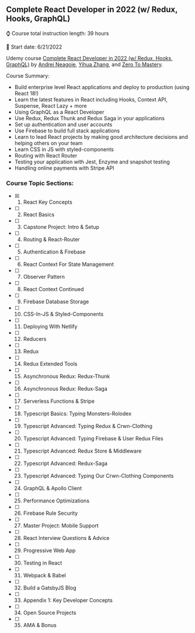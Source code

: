 ## Complete React Developer in 2022 (w/ Redux, Hooks, GraphQL)

:watch: Course total instruction length: 39 hours

:round_pushpin: Start date: 6/21/2022

<!-- :tada: Completion date: TBD -->

Udemy course [Complete React Developer in 2022 (w/ Redux, Hooks, GraphQL)](https://www.udemy.com/share/101WH43@XoiBBVZqLEMoox8WVdxyarfyhuVRMl09Y9E6VAzwhCt0RyRxDaXWBvVi__niXh8SLw==/) by [Andrei Neagoie](https://www.udemy.com/user/andrei-neagoie/), [Yihua Zhang](https://www.udemy.com/user/yihua-zhang-5/), and [Zero To Mastery](https://www.udemy.com/user/zero-to-mastery-2/).

Course Summary:

- Build enterprise level React applications and deploy to production (using React 18!)
- Learn the latest features in React including Hooks, Context API, Suspense, React Lazy + more
- Using GraphQL as a React Developer
- Use Redux, Redux Thunk and Redux Saga in your applications
- Set up authentication and user accounts
- Use Firebase to build full stack applications
- Learn to lead React projects by making good architecture decisions and helping others on your team
- Learn CSS in JS with styled-components
- Routing with React Router
- Testing your application with Jest, Enzyme and snapshot testing
- Handling online payments with Stripe API

### Course Topic Sections:

- [x] 1. React Key Concepts
- [ ] 2. React Basics
- [ ] 3. Capstone Project: Intro & Setup
- [ ] 4. Routing & React-Router
- [ ] 5. Authentication & Firebase
- [ ] 6. React Context For State Management
- [ ] 7. Observer Pattern
- [ ] 8. React Context Continued
- [ ] 9. Firebase Database Storage
- [ ] 10. CSS-In-JS & Styled-Components
- [ ] 11. Deploying With Netlify
- [ ] 12. Reducers
- [ ] 13. Redux
- [ ] 14. Redux Extended Tools
- [ ] 15. Asynchronous Redux: Redux-Thunk
- [ ] 16. Asynchronous Redux: Redux-Saga
- [ ] 17. Serverless Functions & Stripe
- [ ] 18. Typescript Basics: Typing Monsters-Rolodex
- [ ] 19. Typescript Advanced: Typing Redux & Crwn-Clothing
- [ ] 20. Typescript Advanced: Typing Firebase & User Redux Files
- [ ] 21. Typescript Advanced: Redux Store & Middleware
- [ ] 22. Typescript Advanced: Redux-Saga
- [ ] 23. Typescript Advanced: Typing Our Crwn-Clothing Components
- [ ] 24. GraphQL & Apollo Client
- [ ] 25. Performance Optimizations
- [ ] 26. Firebase Rule Security
- [ ] 27. Master Project: Mobile Support
- [ ] 28. React Interview Questions & Advice
- [ ] 29. Progressive Web App
- [ ] 30. Testing in React
- [ ] 31. Webpack & Babel
- [ ] 32. Build a GatsbyJS Blog
- [ ] 33. Appendix 1: Key Developer Concepts
- [ ] 34. Open Source Projects
- [ ] 35. AMA & Bonus
